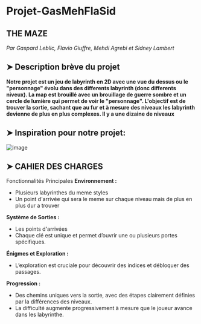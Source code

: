 # Projet-GasMehFlaSid
## THE MAZE
*Par Gaspard Leblic, Flavio Giuffre, Mehdi Agrebi et Sidney Lambert*

## ➤ Description brève du projet
**Notre projet est un jeu de labyrinth en 2D avec une vue du dessus ou le "personnage" évolu dans des differents labyrinth (donc differents niveux). La map est brouillé avec un brouillage de guerre sombre et un cercle de lumière qui permet de voir le "personnage". L'objectif est de trouver la sortie, sachant que au fur et à mesure des niveaux les labyrinth devienne de plus en plus complexes. Il y a une dizaine de niveaux**

## ➤ Inspiration pour notre projet: 
![image](https://github.com/user-attachments/assets/81fe90ba-0cbc-4f9a-aca0-8b6937e0c722) 


## ➤ CAHIER DES CHARGES
Fonctionnalités Principales
**Environnement :**
- Plusieurs labyrinthes du meme styles
- Un point d'arrivée qui sera le meme sur chaque niveau mais de plus en plus dur a trouver
  
**Système de Sorties :**
- Les points d'arrivées 
- Chaque clé est unique et permet d’ouvrir une ou plusieurs portes spécifiques.
  
**Énigmes et Exploration :**
- L’exploration est cruciale pour découvrir des indices et débloquer des passages.
  
**Progression :**
- Des chemins uniques vers la sortie, avec des étapes clairement définies par la différences des niveaux.
- La difficulté augmente progressivement à mesure que le joueur avance dans les labyrinthe.
